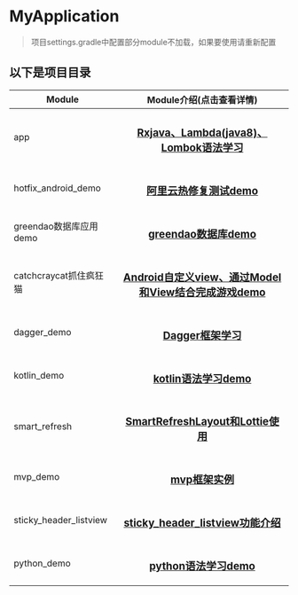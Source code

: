 # MyApplication

> 项目settings.gradle中配置部分module不加载，如果要使用请重新配置

## 以下是项目目录

| Module     | Module介绍(点击查看详情)    |
| --------   |          :----:           |
| app                   |   <h3 align="center"><a href="https://github.com/yueyue10/MyApplication/tree/master/app" >Rxjava、Lambda(java8)、Lombok语法学习</a></h3>     |
| hotfix_android_demo   |   <h3 align="center"><a href="https://github.com/yueyue10/MyApplication/tree/master/hotfix_android_demo" >阿里云热修复测试demo</a></h3>   |
| greendao数据库应用demo |   <h3 align="center"><a href="https://github.com/yueyue10/MyApplication/tree/master/greendao" >greendao数据库demo</a></h3>    |
| catchcraycat抓住疯狂猫 |   <h3 align="center"><a href="https://github.com/yueyue10/MyApplication/tree/master/catchcraycat" >Android自定义view、通过Model和View结合完成游戏demo</a></h3>  |
| dagger_demo           |   <h3 align="center"><a href="https://github.com/yueyue10/MyApplication/tree/master/dagger_demo" >Dagger框架学习</a></h3>  |
| kotlin_demo           |   <h3 align="center"><a href="https://github.com/yueyue10/MyApplication/tree/master/kotlin_demo" >kotlin语法学习demo</a></h3>  |
| smart_refresh         |   <h3 align="center"><a href="https://github.com/yueyue10/MyApplication/tree/master/smart_refresh" >SmartRefreshLayout和Lottie使用</a></h3>  |
| mvp_demo              |   <h3 align="center"><a href="https://github.com/yueyue10/MyApplication/tree/master/mvp_demo" >mvp框架实例</a></h3>  |
| sticky_header_listview|   <h3 align="center"><a href="https://github.com/yueyue10/MyApplication/tree/master/sticky_header_listview" >sticky_header_listview功能介绍</a></h3>  |
| python_demo           |   <h3 align="center"><a href="https://github.com/yueyue10/MyApplication/tree/master/python_demo" >python语法学习demo</a></h3>  |

